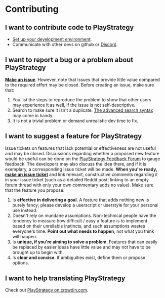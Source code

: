 # Contributing

## I want to contribute code to PlayStrategy

- [Set up your development environment](https://github.com/ornicar/lila/wiki/Lichess-Development-Onboarding).
- Communicate with other devs on github or [Discord](https://discord.gg/bVRQzgSbPq).

## I want to report a bug or a problem about PlayStrategy

[**Make an issue**](https://github.com/Mind-Sports-Games/lila/issues/new). However, note that issues that provide little value compared to the required effort may be closed. Before creating an issue, make sure that:

1. You list the steps to reproduce the problem to show that other users may experience it as well, if the issue is not self-descriptive.
2. Search to make sure it isn't a duplicate. [The advanced search syntax](https://help.github.com/articles/searching-issues/) may come in handy.
3. It is not a trivial problem or demand unrealistic dev time to fix.

## I want to suggest a feature for PlayStrategy

Issue tickets on features that lack potential or effectiveness are not useful and may be closed. Discussions regarding whether a proposed new feature would be useful can be done on the [PlayStrategy Feedback Forum](https://playstrategy.org/forum/playstrategy-feedback) to gauge feedback. The developers may also discuss the idea there, and if it is exemplary, a corresponding issue ticket will be made. **When you're ready, [make an issue ticket](https://github.com/Mind-Sports-Games/lila/issues/new)** and link relevant, constructive comments regarding it in your issue ticket (such as a detailed Reddit post; linking to an empty forum thread with only your own commentary adds no value). Make sure that the feature you propose:

1. Is **effective in delivering a goal**. A feature that adds nothing new is purely fancy; please develop a userscript or userstyle for your personal use instead.
2. Doesn't rely on mundane assumptions. Non-technical people have the tendency to measure how difficult / easy a feature is to implement based on their unreliable instincts, and such assumptions wastes everyone's time. **Point out what needs to happen**, not what you think will happen.
3. Is **unique, if you're aiming to solve a problem**. Features that can easily be replaced by easier ideas have little value and may not have to be brought up to begin with.
4. Is **clear and concise**. If ambiguities exist, define them or propose options.

## I want to help translating PlayStrategy

Check out [PlayStrategy on crowdin.com](https://crowdin.com/project/playstrategy).
